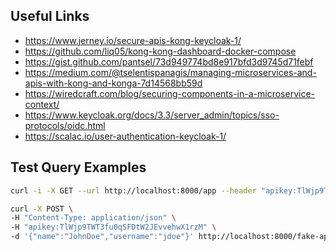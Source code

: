 
## Useful Links

- https://www.jerney.io/secure-apis-kong-keycloak-1/
- https://github.com/liq05/kong-kong-dashboard-docker-compose
- https://gist.github.com/pantsel/73d949774bd8e917bfd3d9745d71febf
- https://medium.com/@tselentispanagis/managing-microservices-and-apis-with-kong-and-konga-7d14568bb59d
- https://wiredcraft.com/blog/securing-components-in-a-microservice-context/
- https://www.keycloak.org/docs/3.3/server_admin/topics/sso-protocols/oidc.html
- https://scalac.io/user-authentication-keycloak-1/

## Test Query Examples

```bash
curl -i -X GET --url http://localhost:8000/app --header "apikey:TlWjp9TWT3fu0qSFDtW2JEvvehwX1rzM"

curl -X POST \
-H "Content-Type: application/json" \
-H "apikey:TlWjp9TWT3fu0qSFDtW2JEvvehwX1rzM" \
-d '{"name":"JohnDoe","username":"jdoe"}' http://localhost:8000/fake-api/users
```